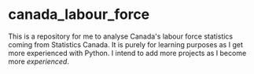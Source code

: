 # canada_labour_force

This is a repository for me to analyse Canada's labour force statistics coming from Statistics Canada. It is purely for learning purposes as I get more experienced with Python. I intend to add more projects as I become more <i>experienced</i>.
